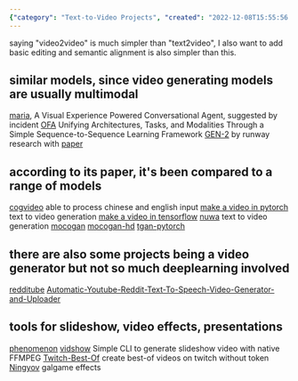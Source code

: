 ```yaml
---
{"category": "Text-to-Video Projects", "created": "2022-12-08T15:55:56.145Z", "date": "2022-12-08 15:55:56", "description": "Text-to-video projects like make-a-video, Maria, OFA, GEN-2, CogVideo, Nuwa, MoCoGAN, tgan-pytorch, Redditube, and Ningyov employ multimodal techniques with distinctive features, leveraging deep learning for diverse video generation tasks.", "modified": "2022-12-13T16:06:03.701Z", "tags": ["text-to-video", "make-a-video", "Maria", "OFA", "GEN-2", "CogVideo", "Nuwa", "MoCoGAN", "tgan-pytorch", "Redditube", "Ningyov", "multimodal", "deep learning", "video generation"], "title": "make-a-video and its related text to video projects"}
---
```

saying "video2video" is much simpler than "text2video", I also want to add basic editing and semantic alignment is also simpler than this.
## similar models, since video generating models are usually multimodal
[maria](https://github.com/jokieleung/Maria), A Visual Experience Powered Conversational Agent, suggested by incident
[OFA](https://github.com/OFA-Sys/OFA) Unifying Architectures, Tasks, and Modalities Through a Simple Sequence-to-Sequence Learning Framework
[GEN-2](https://research.runwayml.com/gen2) by runway research with [paper](https://arxiv.org/abs/2302.03011)
## according to its paper, it's been compared to a range of models
[cogvideo](https://github.com/THUDM/CogVideo) able to process chinese and english input
[make a video in pytorch](https://github.com/lucidrains/make-a-video-pytorch) text to video generation
[make a video in tensorflow](https://github.com/soran-ghaderi/make-a-video)
[nuwa](https://github.com/lucidrains/nuwa-pytorch) text to video generation
[mocogan](https://github.com/sergeytulyakov/mocogan)
[mocogan-hd](https://github.com/snap-research/MoCoGAN-HD#:~:text=/-,MoCoGAN%2DHD,-Public)
[tgan-pytorch](https://github.com/proceduralia/tgan-pytorch)
## there are also some projects being a video generator but not so much deeplearning involved
[redditube](https://github.com/charlypoirier/redditube)
[Automatic-Youtube-Reddit-Text-To-Speech-Video-Generator-and-Uploader](https://github.com/HA6Bots/Automatic-Youtube-Reddit-Text-To-Speech-Video-Generator-and-Uploade)
## tools for slideshow, video effects, presentations
[phenomenon](https://github.com/react-phenomenon/phenomenon)
[vidshow](https://github.com/oknoorap/vidshow) Simple CLI to generate slideshow video with native FFMPEG
[Twitch-Best-Of](https://github.com/BayoDev/Twitch-Best-Of) create best-of videos on twitch without token
[Ningyov](https://github.com/613-forever/Ningyov) galgame effects